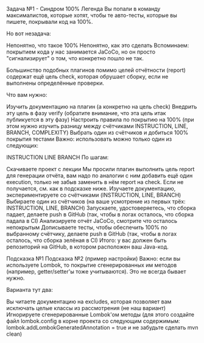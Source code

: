 Задача №1 - Синдром 100% Легенда Вы попали в команду максималистов, которые хотят, чтобы те авто-тесты, которые вы пишете, покрывали код на 100%.

Но вот незадача:

Непонятно, что такое 100% Непонятно, как это сделать Вспоминаем: покрытием кода у нас занимается JaCoCo, но он просто "сигнализирует" о том, что конкретно пошло не так.

Большинство подобных плагинов помимо целей отчётности (report) содержат ещё цель check, которая обрушает сборку, если не выполнены определённые проверки.

Что вам нужно:

Изучить документацию на плагин (а конкретно на цель check) Внедрить эту цель в фазу verify (обратите внимание, что эта цель итак публикуется в эту фазу) Настроить правила по покрытию на 100% (при этом нужно изучить разницу между счётчиками INSTRUCTION, LINE, BRANCH, COMPLEXITY) Выбрать один из счётчиков и добиться 100% покрытия тестами Важно: использовать можно только один из следующих:

INSTRUCTION LINE BRANCH По шагам:

Скачиваете проект с лекции Мы просили плагин выполнить цель report для генерации отчёта, вам надо по аналогии с ним добавить ещё один execution, только не забыв заменить в нём report на check. Если не получается, см. как в подсказке ниже. Изучаете документацию, экспериментируете со счётчиками (INSTRUCTION, LINE, BRANCH) Выбираете один из счётчиков (на ваше усмотрение из первых трёх: INSTRUCTION, LINE, BRANCH) Запускаете, удостоверяетесь, что сборка падает, делаете push в GitHub (так, чтобы в логах осталось, что сборка падала в CI) Анализируете отчёт JaCoCo, смотрите что осталось непокрытым Дописываете тесты, чтобы обеспечить 100% по выбранному счётчику, делаете push в GitHub (так, чтобы в логах осталось, что сборка зелёная в CI) Итого: у вас должен быть репозиторий на GitHub, в котором расположен ваш Java-код.

Подсказка №1 Подсказка №2 (пример настройки) Важно: если вы используете Lombok, то покрытие сгенерированных им методов (например, getter/setter'ы тоже учитываются). Это не всегда бывает нужно.

Варианта тут два:

Вы читаете документацию на excludes, которая позволяет вам исключать целые классы из рассмотрения (не наш вариант) Игнорируете сгенерированные Lombok'ом методы (для этого создайте файл lombok.config в корне проекта со следующим содержимым: lombok.addLombokGeneratedAnnotation = true и не забудьте сделать mvn clean)